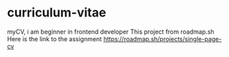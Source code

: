 # curriculum-vitae
myCV, i am beginner in frontend developer
This project from roadmap.sh
Here is the link to the assignment
https://roadmap.sh/projects/single-page-cv
